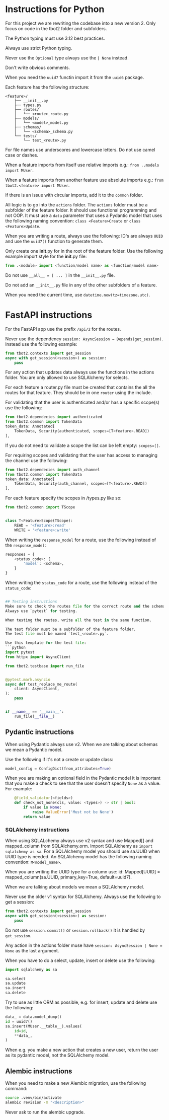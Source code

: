 # Instructions for Python
For this project we are rewriting the codebase into a new version 2. Only focus on code in the tbot2 folder and subfolders.

The Python typing must use 3.12 best practices.

Always use strict Python typing.

Never use the `Optional` type always use the `| None` instead.

Don't write obvious comments.

When you need the `uuid7` functin import it from the `uuid6` package.

Each feature has the following structure:
```
<feature>/
    ├── __init__.py
    ├── types.py
    ├── routes/
    │   └── <route>_route.py
    ├── models/
    │   └── <model>_model.py
    ├── schemas/
    │   └── <schema>_schema.py
    └── tests/
        └── test_<route>.py
```

For file names use underscores and lowercase letters. Do not use camel case or dashes.

When a feature imports from itself use relative imports e.g.: `from ..models import MUser`.

When a feature imports from another feature use absolute imports e.g.: `from tbot2.<feature> import MUser`.

If there is an issue with circular imports, add it to the `common` folder.

All logic is to go into the `actions` folder.
The `actions` folder must be a subfolder of the feature folder.
It should use functional programming and not OOP.
It must use a `data` parameter that uses a Pydantic model that uses the following naming convention: `class <Feature>Create` or `class <Feature>Update`.

When you are writing a route, always use the following:
ID's are always `UUID` and use the `uuid7()` function to generate them.

Only create one __init__.py for in the root of the feature folder.
Use the following example import style for the __init__.py file:
```python
from .<module> import <function/model name> as <function/model name>
```

Do not use `__all__ = [ ... ]` in the `__init__.py` file.

Do not add an `__init__.py` file in any of the other subfolders of a feature.


When you need the current time, use `datetime.now(tz=timezone.utc)`.


# FastAPI instructions
For the FastAPI app use the prefix `/api/2` for the routes.

Never use the dependency `session: AsyncSession = Depends(get_session)`. 
Instead use the following example:
```python
from tbot2.contexts import get_session
async with get_session(<session>) as session:
    pass
```

For any action that updates data always use the functions in the actions folder.
You are only allowed to use SQLAlchemy for selects.

For each feature a router.py file must be created that contains the all the routes for that feature.
They should be in one `router` using the include.

For validating that the user is authenticated and/or has a specific scope(s) use the following:
```python
from tbot2.dependecies import authenticated
from tbot2.common import TokenData
token_data: Annotated[
    TokenData, Security(authenticated, scopes=[T<feature>.READ])
],
```
If you do not need to validate a scope the list can be left empty: `scopes=[]`.


For requiring scopes and validating that the user has access to managing the channel use the following:
```python
from tbot2.dependecies import auth_channel
from tbot2.common import TokenData
token_data: Annotated[
    TokenData, Security(auth_channel, scopes=[T<feature>.READ])
],
```

For each feature specify the scopes in <feature>/types.py like so:
```python
from tbot2.common import TScope


class T<Feature>Scope(TScope):
    READ = '<feature>:read'
    WRITE = '<feature>:write'
```


When writing the `response_model` for a route, use the following instead of the `response_model`:
```python
responses = {
    <status_code>: {
        'model': <schema>,
    }
}
```

When writing the `status_code` for a route, use the following instead of the `status_code`:
```python

## Testing instructions
Make sure to check the routes file for the correct route and the schema.
Always use `pytest` for testing.

When testing the routes, write all the test in the same function.

The test folder must be a subfolder of the feature folder.
The test file must be named `test_<route>.py`.

Use this template for the test file:
```python
import pytest
from httpx import AsyncClient

from tbot2.testbase import run_file


@pytest.mark.asyncio
async def test_replace_me_route(
    client: AsyncClient,
):
    pass


if __name__ == '__main__':
    run_file(__file__)
```

## Pydantic instructions
When using Pydantic always use v2.
When we are talking about schemas we mean a Pydantic model.

Use the following if it's not a create or update class:
```python
model_config = ConfigDict(from_attributes=True)
```

When you are making an optional field in the Pydantic model it is important that you make a check to see that the user doesn't specify `None` as a value.
For example:
```python
    @field_validator(<fields>)
    def check_not_none(cls, value: <types>) -> str | bool:
        if value is None:
            raise ValueError('Must not be None')
        return value
```

### SQLAlchemy instructions

When using SQLALchemy always use v2 syntax and use Mapped[<type>] and mapped_column from SQLAlchemy.orm.
Import SQLAlchemy as `import sqlalchemy as sa`. For a SQLAlchemy model you should use sa.UUID when UUID type is needed.
An SQLAlchemy model has the following naming convention: `M<model_name>`.

When you are writing the UUID type for a column use: id: Mapped[UUID] = mapped_column(sa.UUID, primary_key=True, default=uuid7).

When we are talking about models we mean a SQLAlchemy model.

Never use the older v1 syntax for SQLAlchemy.
Always use the following to get a session:

```python
from tbot2.contexts import get_session
async with get_session(<session>) as session:
    pass
```

Do not use `session.commit()` or `session.rollback()` it is handled by `get_session`.

Any action in the actions folder muse have `session: AsyncSession | None = None` as the last argument.

When you have to do a select, update, insert or delete use the following:
```python
import sqlalchemy as sa

sa.select
sa.update
sa.insert
sa.delete
```

Try to use as little ORM as possible, e.g. for insert, update and delete use the following:
```python
data_ = data.model_dump()
id = uuid7()
sa.insert(MUser.__table__).values(
    id=id,
    **data_,
)
```

When e.g. you make a new action that creates a new user, return the user as its pydantic model, not the SQLAlchemy model.


## Alembic instructions

When you need to make a new Alembic migration, use the following command:
```bash
source .venv/bin/activate
alembic revision -m "<description>"
```

Never ask to run the alembic upgrade.